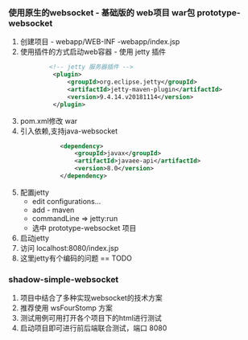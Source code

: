 ### 使用原生的websocket - 基础版的 web项目 war包 prototype-websocket
1. 创建项目 - webapp/WEB-INF
   -webapp/index.jsp
2. 使用插件的方式启动web容器 - 使用 jetty 插件
   ```xml
           <!-- jetty 服务器插件 -->
            <plugin>
                <groupId>org.eclipse.jetty</groupId>
                <artifactId>jetty-maven-plugin</artifactId>
                <version>9.4.14.v20181114</version>
            </plugin>
    ```
3. pom.xml修改 <packaging>war</packaging>
4. 引入依赖,支持java-websocket
    ```xml
               <dependency>
                   <groupId>javax</groupId>
                   <artifactId>javaee-api</artifactId>
                   <version>8.0</version>
               </dependency>
    ```
5. 配置jetty
    - edit configurations...
    - add - maven
    - commandLine => jetty:run
    - 选中 prototype-websocket 项目
6. 启动jetty
7. 访问 localhost:8080/index.jsp
8. 这里jetty有个编码的问题 == TODO


### shadow-simple-websocket
1. 项目中结合了多种实现websocket的技术方案
2. 推荐使用 wsFourStomp 方案
3. 测试用例可用打开各个项目下的html进行测试
4. 启动项目即可进行前后端联合测试，端口 8080



